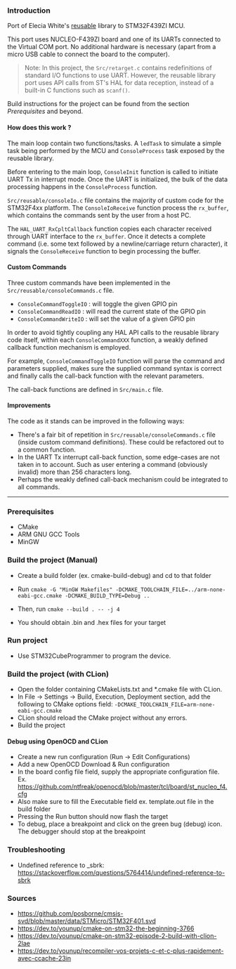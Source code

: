 ### Introduction

Port of Elecia White's [reusable](https://github.com/eleciawhite/reusable/) library to STM32F439ZI MCU. 

This port uses NUCLEO-F439ZI board and one of its UARTs connected to the Virtual COM port. No additional hardware is necessary (apart from a micro USB cable to connect the board to the computer).

> Note: In this project, the `Src/retarget.c` contains redefinitions of standard I/O functions to use UART. However, the reusable library port uses API calls from ST's HAL for data reception, instead of a built-in C functions such as `scanf()`.

Build instructions for the project can be found from the section  *Prerequisites* and beyond. 

#### How does this work ?

The main loop contain two functions/tasks. A `ledTask` to simulate a simple task being performed by the MCU and  `ConsoleProcess` task exposed by the reusable library. 

Before entering to the main loop, `ConsoleInit` function is called to initiate UART Tx in interrupt mode. Once the UART is initialized, the bulk of the data processing happens in the `ConsoleProcess` function.

`Src/reusable/consoleIo.c` file contains the majority of custom code for the STM32F4xx platform. The `ConsoleIoReceive` function process the `rx_buffer`, which contains the commands sent by the user from a host PC. 

The `HAL_UART_RxCpltCallback` function copies each character received through UART interface to the `rx_buffer`. Once it detects a complete command (i.e. some text followed by a newline/carriage return character), it signals the `ConsoleReceive` function to begin processing the buffer. 

#### Custom Commands

Three custom commands have been implemented in the `Src/reusable/consoleCommands.c` file. 

- `ConsoleCommandToggleIO` : will toggle the given GPIO pin
- `ConsoleCommandReadIO`  : will read the current state of the GPIO pin
- `ConsoleCommandWriteIO` : will set the value of a given GPIO pin

In order to avoid tightly coupling any HAL API calls to the reusable library code itself, within each `ConsoleCommandXXX` function, a weakly defined callback function mechanism is employed. 

For example, `ConsoleCommandToggleIO` function will parse the command and parameters supplied, makes sure the supplied command syntax is correct and finally calls the call-back function with the relevant parameters.

The call-back functions are defined in `Src/main.c` file. 

#### Improvements

The code as it stands can be improved in the following ways: 

- There's a fair bit of repetition in `Src/reusable/consoleCommands.c` file (inside custom command definitions). These could be refactored out to a common function.
- In the UART Tx interrupt call-back function, some edge-cases are not taken in to account. Such as user entering a command (obviously invalid) more than 256 characters long. 
- Perhaps the weakly defined call-back mechanism could be integrated to all commands.

------

### Prerequisites

- CMake
- ARM GNU GCC Tools
- MinGW

### Build the project (Manual)

- Create a build folder (ex. cmake-build-debug) and cd to that folder

- Run `cmake -G "MinGW Makefiles" -DCMAKE_TOOLCHAIN_FILE=../arm-none-eabi-gcc.cmake -DCMAKE_BUILD_TYPE=Debug ..`

- Then, run `cmake --build . -- -j 4`

- You should obtain .bin and .hex files for your target

### Run project

- Use STM32CubeProgrammer to program the device.

### Build the project (with CLion)

- Open the folder containing CMakeLists.txt and *.cmake file with CLion.
- In File -> Settings -> Build, Execution, Deployment section, add the following to CMake options field: `-DCMAKE_TOOLCHAIN_FILE=arm-none-eabi-gcc.cmake`
- CLion should reload the CMake project without any errors.
- Build the project

#### Debug using OpenOCD and CLion

- Create a new run configuration (Run -> Edit Configurations)
- Add a new OpenOCD Download & Run configuration
- In the board config file field, supply the appropriate configuration file. Ex. https://github.com/ntfreak/openocd/blob/master/tcl/board/st_nucleo_f4.cfg
- Also make sure to fill the Executable field ex. template.out file in the build folder
- Pressing the Run button should now flash the target
- To debug, place a breakpoint and click on the green bug (debug) icon. The debugger should stop at the breakpoint

### Troubleshooting

- Undefined reference to _sbrk: https://stackoverflow.com/questions/5764414/undefined-reference-to-sbrk

### Sources

- https://github.com/posborne/cmsis-svd/blob/master/data/STMicro/STM32F401.svd
- https://dev.to/younup/cmake-on-stm32-the-beginning-3766
- https://dev.to/younup/cmake-on-stm32-episode-2-build-with-clion-2lae
- https://dev.to/younup/recompiler-vos-projets-c-et-c-plus-rapidement-avec-ccache-23in